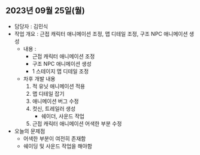 ## 2023년 09월 25일(월)

- 담당자 : 김민식
- 작업 개요 : 근접 캐릭터 애니메이션 조정, 맵 디테일 조정, 구조 NPC 애니메이션 생성
    - 내용 : 
        - 근접 캐릭터 애니메이션 조정
        - 구조 NPC 애니메이션 생성
        - 1 스테이지 맵 디테일 조정
    - 차후 개발 내용 
        1. 적 유닛 애니메이션 적용
        2. 맵 디테일 잡기
        3. 애니메이션 버그 수정
        4. 컷신, 트레일러 생성
            - 쉐이더, 사운드 작업
        5. 근접 캐릭터 애니메이션 어색한 부분 수정
- 오늘의 문제점
    - 어색한 부분이 여전히 존재함
    - 쉐이딩 및 사운드 작업을 해야함
